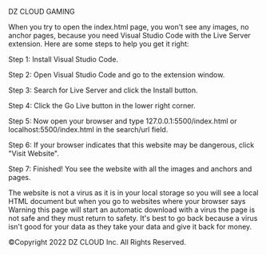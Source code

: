 DZ CLOUD GAMING

When you try to open the index.html page, you won't see any images, no anchor pages, because you need Visual Studio Code with the Live Server extension. Here are some steps to help you get it right:

Step 1:
Install Visual Studio Code.

Step 2:
Open Visual Studio Code and go to the extension window.

Step 3:
Search for Live Server and click the Install button.

Step 4:
Click the Go Live button in the lower right corner.

Step 5:
Now open your browser and type 127.0.0.1:5500/index.html or localhost:5500/index.html in the search/url field.

Step 6:
If your browser indicates that this website may be dangerous, click "Visit Website".

Step 7:
Finished! You see the website with all the images and anchors and pages.

The website is not a virus as it is in your local storage so you will see a local HTML document but when you go to websites where your browser says Warning this page will start an automatic download with a virus the page is not safe and they must return to safety. It's best to go back because a virus isn't good for your data as they take your data and give it back for money.

©Copyright 2022 DZ CLOUD Inc. All Rights Reserved. 